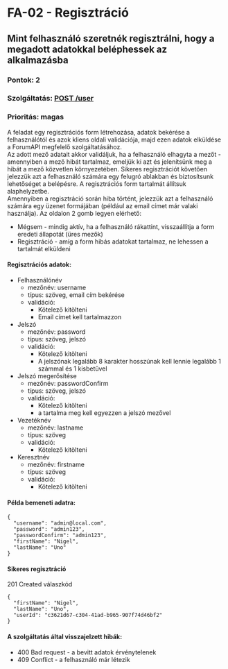 # FA-02 - Regisztráció

## Mint felhasználó szeretnék regisztrálni, hogy a megadott adatokkal beléphessek az alkalmazásba

### Pontok: 2
### Szolgáltatás: [POST /user](http://localhost:5000/api-doc#/Users/AuthController_register)
### Prioritás: magas

A feladat egy regisztrációs form létrehozása, adatok bekérése a felhasználótól és azok kliens oldali validációja, majd ezen adatok elküldése a ForumAPI megfelelő szolgáltatásához.  
Az adott mező adatait akkor validáljuk, ha a felhasználó elhagyta a mezőt - amennyiben a mező hibát tartalmaz, emeljük ki azt és jelenítsünk meg a hibát a mező közvetlen környezetében.
Sikeres regisztrációt követően jelezzük azt a felhasználó számára egy felugró ablakban és biztosítsunk lehetőséget a belépésre. A regisztrációs form tartalmát állítsuk alaphelyzetbe.  
Amennyiben a regisztráció során hiba történt, jelezzük azt a felhasználó számára egy üzenet formájában (például az email címet már valaki használja).
Az oldalon 2 gomb legyen elérhető:
- Mégsem - mindig aktív, ha a felhasználó rákattint, visszaállítja a form eredeti állapotát (üres mezők)
- Regisztráció - amíg a form hibás adatokat tartalmaz, ne lehessen a tartalmát elküldeni

#### Regisztrációs adatok:
- Felhasználónév
  - mezőnév: username
  - típus: szöveg, email cím bekérése
  - validáció:
    - Kötelező kitölteni
    - Email címet kell tartalmazzon
- Jelszó
  - mezőnév: password
  - típus: szöveg, jelszó
  - validáció:
    - Kötelező kitölteni
    - A jelszónak legalább 8 karakter hosszúnak kell lennie legalább 1 számmal és 1 kisbetűvel
- Jelszó megerősítése
  - mezőnév: passwordConfirm
  - típus: szöveg, jelszó
  - validáció:
    - Kötelező kitölteni
    - a tartalma meg kell egyezzen a jelszó mezővel
- Vezetéknév
  - mezőnév: lastname
  - típus: szöveg
  - validáció:
    - Kötelező kitölteni
- Keresztnév
  - mezőnév: firstname
  - típus: szöveg
  - validáció:
    - Kötelező kitölteni

#### Példa bemeneti adatra:
```
{
  "username": "admin@local.com",
  "password": "admin123",
  "passwordConfirm": "admin123",
  "firstName": "Nigel",
  "lastName": "Uno"
}
```

#### Sikeres regisztráció
201 Created válaszkód
```
{
  "firstName": "Nigel",
  "lastName": "Uno",
  "userId": "c3621d67-c304-41ad-b965-907f74d46bf2"
}
```

#### A szolgáltatás által visszajelzett hibák:
- 400 Bad request - a bevitt adatok érvénytelenek
- 409 Conflict - a felhasználó már létezik